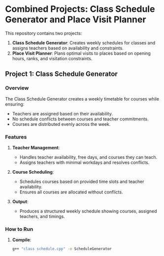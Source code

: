 # Combined Projects: Class Schedule Generator and Place Visit Planner

This repository contains two projects:
1. **Class Schedule Generator**: Creates weekly schedules for classes and assigns teachers based on availability and constraints.
2. **Place Visit Planner**: Plans optimal visits to places based on opening hours, ranks, and visitation constraints.

## Project 1: Class Schedule Generator

### Overview
The Class Schedule Generator creates a weekly timetable for courses while ensuring:
- Teachers are assigned based on their availability.
- No schedule conflicts between courses and teacher commitments.
- Courses are distributed evenly across the week.

### Features
1. **Teacher Management**:
   - Handles teacher availability, free days, and courses they can teach.
   - Assigns teachers with minimal workdays and resolves conflicts.

2. **Course Scheduling**:
   - Schedules courses based on provided time slots and teacher availability.
   - Ensures all courses are allocated without conflicts.

3. **Output**:
   - Produces a structured weekly schedule showing courses, assigned teachers, and timings.

### How to Run
1. **Compile**:
   ```bash
   g++ "class schedule.cpp" -o ScheduleGenerator
